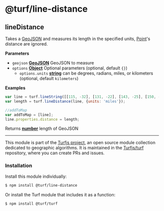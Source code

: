 # @turf/line-distance

<!-- Generated by documentation.js. Update this documentation by updating the source code. -->

## lineDistance

Takes a [GeoJSON](http://geojson.org/geojson-spec.html#geojson-objects) and measures its length in the specified units, [Point]((Multi)Point)'s distance are ignored.

**Parameters**

-   `geojson` **[GeoJSON](http://geojson.org/geojson-spec.html#geojson-objects)** GeoJSON to measure
-   `options` **[Object](https://developer.mozilla.org/en-US/docs/Web/JavaScript/Reference/Global_Objects/Object)** Optional parameters (optional, default `{}`)
    -   `options.units` **[string](https://developer.mozilla.org/en-US/docs/Web/JavaScript/Reference/Global_Objects/String)** can be degrees, radians, miles, or kilometers (optional, default `kilometers`)

**Examples**

```javascript
var line = turf.lineString([[115, -32], [131, -22], [143, -25], [150, -34]]);
var length = turf.lineDistance(line, {units: 'miles'});

//addToMap
var addToMap = [line];
line.properties.distance = length;
```

Returns **[number](https://developer.mozilla.org/en-US/docs/Web/JavaScript/Reference/Global_Objects/Number)** length of GeoJSON

<!-- This file is automatically generated. Please don't edit it directly:
if you find an error, edit the source file (likely index.js), and re-run
./scripts/generate-readmes in the turf project. -->

---

This module is part of the [Turfjs project](http://turfjs.org/), an open source
module collection dedicated to geographic algorithms. It is maintained in the
[Turfjs/turf](https://github.com/Turfjs/turf) repository, where you can create
PRs and issues.

### Installation

Install this module individually:

```sh
$ npm install @turf/line-distance
```

Or install the Turf module that includes it as a function:

```sh
$ npm install @turf/turf
```
